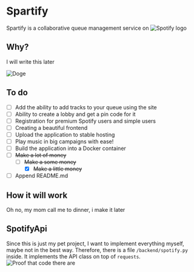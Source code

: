 # Spartify

Spartify is a collaborative queue management service on  ![Spotify logo](https://img.shields.io/badge/Spotify-link-green?url=https%3A%2F%2Fwww.spotify.com%2F)

## Why?

I will write this later

![Doge](https://psv4.userapi.com/c856428/u232263036/docs/d6/f501a14159d8/2x.gif?extra=3N9N9fIqIphKTx_IzJBElGs-ihXqTsdSBKZ9kXbzibvz6EUTm2aoTwnddjXvVkuBqq2n1VV78SKzmTgSAKdLOUFiLW0GFJnC5t7B2yTTft6xq1t9YCrZZwT7yQM4b0dSEoGPOxaFnyreeS5lGDI4iQ)

## To do

 - [ ] Add the ability to add tracks to your queue using the site
 - [ ] Ability to create a lobby and get a pin code for it
 - [ ] Registration for premium Spotify users and simple users 
 - [ ] Creating a beautiful frontend
 - [ ] Upload the application to stable hosting
 - [ ] Play music in big campaigns with ease!
 - [ ] Build the application into a Docker container
 - [ ] ~~Make a lot of money~~
    - [ ] ~~Make a some money~~
        - [x] ~~Make a little money~~
 - [ ] Append README.md

## How it will work

Oh no, my mom call me to dinner, i make it later

## SpotifyApi

Since this is just my pet project, I want to implement everything myself, maybe not in the best way. Therefore, there is a file `/backend/spotify.py` inside. It implements the API class on top of `requests`.
![Proof that code there are](https://sun9-41.userapi.com/impg/8u4KWMFZ8_JMJg45ihXz-kl2q1056F78T8x_xw/4ba-NWUiEkM.jpg?size=909x411&quality=96&sign=811ce404aff0ab0c13787f2bc4dc6e8f&type=album)